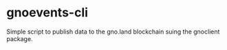 # gnoevents-cli

Simple script to publish data to the gno.land blockchain suing the gnoclient package.
